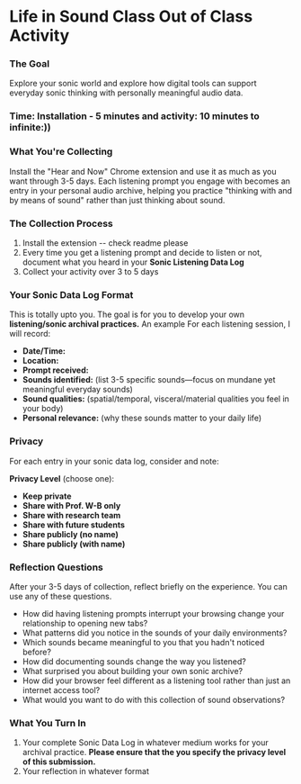 # Life in Sound Class Out of Class Activity

### The Goal
Explore your sonic world and explore how digital tools can support everyday sonic thinking with personally meaningful audio data.

### Time: Installation - 5 minutes and activity: 10 minutes to infinite:))
### What You're Collecting
Install the "Hear and Now" Chrome extension and use it as much as you want through 3-5 days. 
Each listening prompt you engage with becomes an entry in your personal audio archive, helping you practice "thinking with and by means of sound" rather than just thinking about sound.

### The Collection Process
1. Install the extension -- check readme please 
2. Every time you get a listening prompt and decide to listen or not, document what you heard in your **Sonic Listening Data Log**
3. Collect your activity over 3 to 5 days

### Your Sonic Data Log Format

This is totally upto you. The goal is for you to develop your own **listening/sonic archival practices.** 
An example 
For each listening session, I will record:
- **Date/Time:**
- **Location:** 
- **Prompt received:**
- **Sounds identified:** (list 3-5 specific sounds—focus on mundane yet meaningful everyday sounds)
- **Sound qualities:** (spatial/temporal, visceral/material qualities you feel in your body)
- **Personal relevance:** (why these sounds matter to your daily life)


### Privacy 
For each entry in your sonic data log, consider and note:

**Privacy Level** (choose one):
- **Keep private** 
- **Share with Prof. W-B only** 
- **Share with research team**
- **Share with future students** 
- **Share publicly (no name)** 
- **Share publicly (with name)** 

### Reflection Questions
After your 3-5 days of collection, reflect briefly on the experience. You can use any of these questions.

- How did having listening prompts interrupt your browsing change your relationship to opening new tabs?
- What patterns did you notice in the sounds of your daily environments?
- Which sounds became meaningful to you that you hadn't noticed before?
- How did documenting sounds change the way you listened?
- What surprised you about building your own sonic archive?
- How did your browser feel different as a listening tool rather than just an internet access tool?
- What would you want to do with this collection of sound observations?


### What You Turn In
1. Your complete Sonic Data Log in whatever medium works for your archival practice. **Please ensure that the you specify the privacy level of this submission.**
2. Your reflection in whatever format
